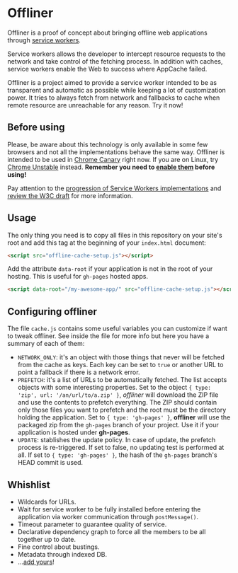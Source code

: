 
# Offliner
Offliner is a proof of concept about bringing offline web applications through [service workers](http://www.html5rocks.com/en/tutorials/service-worker/introduction/?redirect_from_locale=ja).

Service workers allows the developer to intercept resource requests to the network and take control of the fetching process. In addition with caches, service workers enable the Web to success where AppCache failed.

Offliner is a project aimed to provide a service worker intended to be as transparent and automatic as possible while keeping a lot of customization power. It tries to always fetch from network and fallbacks to cache when remote resource are unreachable for any reason. Try it now!

## Before using

Please, be aware about this technology is only available in some few browsers and not all the implementations behave the same way. Offliner is intended to be used in [Chrome Canary](https://www.google.com/chrome/browser/canary.html?platform=win64) right now. If you are on Linux, try [Chrome Unstable](https://www.google.com/chrome/browser/desktop/index.html?platform=linux&extra=devchannel) instead. **Remember you need to [enable them](http://jakearchibald.com/2014/using-serviceworker-today/#in-canary-today) before using!**

Pay attention to the [progression of Service Workers implementations](https://jakearchibald.github.io/isserviceworkerready/) and [review the W3C draft](http://www.w3.org/TR/2014/WD-service-workers-20141118/) for more information.

## Usage
The only thing you need is to copy all files in this repository on your site's root and add this tag at the beginning of your `index.html` document:

```html
<script src="offline-cache-setup.js"></script>
```

Add the attribute `data-root` if your application is not in the root of your hosting. This is useful for `gh-pages` hosted apps.

```html
<script data-root="/my-awesome-app/" src="offline-cache-setup.js"></script>
```

## Configuring offliner

The file `cache.js` contains some useful variables you can customize if want to tweak offliner. See inside the file for more info but here you have a summary of each of them:

  * `NETWORK_ONLY`: it's an object with those things that never will be fetched from the cache as keys. Each key can be set to `true` or another URL to point a fallback if there is a network error.
  * `PREFETCH`: it's a list of URLs to be automatically fetched. The list accepts objects with some interesting properties. Set to the object `{ type: 'zip', url: '/an/url/to/a.zip' }`, _offliner_ will download the ZIP file and use the contents to prefetch everything. The ZIP should contain only those files you want to prefetch and the root must be the directory holding the application. Set to `{ type: 'gh-pages' }`, __offliner__ will use the packaged zip from the `gh-pages` branch of your project. Use it if your application is hosted under __gh-pages__.
  * `UPDATE`: stablishes the update policy. In case of update, the prefetch process is re-triggered. If set to false, no updating test is performed at all. If set to `{ type: 'gh-pages' }`, the hash of the `gh-pages` branch's HEAD commit is used.

## Whishlist

  * Wildcards for URLs.
  * Wait for service worker to be fully installed before entering the application via worker communication through `postMessage()`.
  * Timeout parameter to guarantee quality of service.
  * Declarative dependency graph to force all the members to be all together up to date.
  * Fine control about bustings.
  * Metadata through indexed DB.
  * ...[add yours](https://github.com/lodr/offliner/issues/new)!
